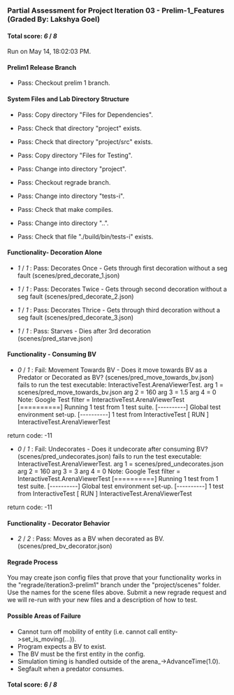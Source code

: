 ### Partial Assessment for Project Iteration 03 - Prelim-1_Features (Graded By: Lakshya Goel)

#### Total score: _6_ / _8_

Run on May 14, 18:02:03 PM.


#### Prelim1 Release Branch

+ Pass: Checkout prelim 1 branch.




#### System Files and Lab Directory Structure

+ Pass: Copy directory "Files for Dependencies".



+ Pass: Check that directory "project" exists.

+ Pass: Check that directory "project/src" exists.

+ Pass: Copy directory "Files for Testing".



+ Pass: Change into directory "project".

+ Pass: Checkout regrade branch.



+ Pass: Change into directory "tests-i".

+ Pass: Check that make compiles.



+ Pass: Change into directory "..".

+ Pass: Check that file "./build/bin/tests-i" exists.


#### Functionality- Decoration Alone

+  _1_ / _1_ : Pass: Decorates Once - Gets through first decoration without a seg fault (scenes/pred_decorate_1.json)



+  _1_ / _1_ : Pass: Decorates Twice - Gets through second decoration without a seg fault (scenes/pred_decorate_2.json)



+  _1_ / _1_ : Pass: Decorates Thrice - Gets through third decoration without a seg fault (scenes/pred_decorate_3.json)



+  _1_ / _1_ : Pass: Starves - Dies after 3rd decoration (scenes/pred_starve.json)




#### Functionality - Consuming BV

+  _0_ / _1_ : Fail: Movement Towards BV - Does it move towards BV as a Predator or Decorated as BV? (scenes/pred_move_towards_bv.json)
    fails to run the test executable: InteractiveTest.ArenaViewerTest.
arg  1 = scenes/pred_move_towards_bv.json
arg  2 = 160
arg  3 = 1.5
arg  4 = 0
Note: Google Test filter = InteractiveTest.ArenaViewerTest
[==========] Running 1 test from 1 test suite.
[----------] Global test environment set-up.
[----------] 1 test from InteractiveTest
[ RUN      ] InteractiveTest.ArenaViewerTest

return code: -11



+  _0_ / _1_ : Fail: Undecorates - Does it undecorate after consuming BV? (scenes/pred_undecorates.json)
    fails to run the test executable: InteractiveTest.ArenaViewerTest.
arg  1 = scenes/pred_undecorates.json
arg  2 = 160
arg  3 = 3
arg  4 = 0
Note: Google Test filter = InteractiveTest.ArenaViewerTest
[==========] Running 1 test from 1 test suite.
[----------] Global test environment set-up.
[----------] 1 test from InteractiveTest
[ RUN      ] InteractiveTest.ArenaViewerTest

return code: -11




#### Functionality - Decorator Behavior

+  _2_ / _2_ : Pass: Moves as a BV when decorated as BV. (scenes/pred_bv_decorator.json)




#### Regrade Process

You may create json config files that prove that your functionality works in the "regrade/iteration3-prelim1" branch under the "project/scenes" folder.  Use the names for the scene files above.  Submit a new regrade request and we will re-run with your new files and a description of how to test.


#### Possible Areas of Failure

 * Cannot turn off mobility of entity (i.e. cannot call entity->set_is_moving(...)).
 * Program expects a BV to exist.
 * The BV must be the first entity in the config.
 * Simulation timing is handled outside of the arena_->AdvanceTime(1.0).
 * Segfault when a predator consumes.

#### Total score: _6_ / _8_

